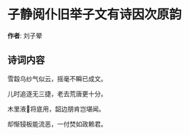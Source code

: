 # 子静阅仆旧举子文有诗因次原韵

**作者**: 刘子翚

## 诗词内容

雪縠乌纱气似云，摇毫不瞬已成文。

儿时追逐无三捷，老去荒唐更十分。

木里液𣗊将底用，韶边朋肯岂堪闻。

却惭锓板能流恶，一付焚如政赖君。

